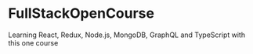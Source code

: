 # FullStackOpenCourse
Learning React, Redux, Node.js, MongoDB, GraphQL and TypeScript with this one course
